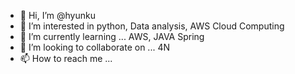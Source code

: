 - 👋 Hi, I’m @hyunku
- 👀 I’m interested in python, Data analysis, AWS Cloud Computing
- 🌱 I’m currently learning ... AWS, JAVA Spring
- 💞️ I’m looking to collaborate on ... 4N
- 📫 How to reach me ...

<!---
hyunku/hyunku is a ✨ special ✨ repository because its `README.md` (this file) appears on your GitHub profile.
You can click the Preview link to take a look at your changes.
--->
